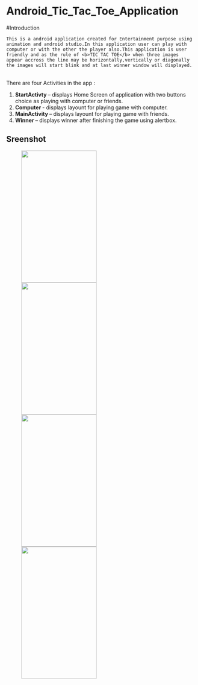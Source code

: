 # Android_Tic_Tac_Toe_Application


#Introduction

	This is a android application created for Entertainment purpose using animation and android studio.In this application user can play with computer or with the other the player also.This application is user friendly and as the rule of <b>TIC TAC TOE</b> when three images appear accross the line may be horizontally,vertically or diagonally the images will start blink and at last winner window will displayed.
	
<br>There are four Activities in the app :<br>
<ol>
<li> <b>StartActivty </b>– displays Home Screen of application with two buttons choice as playing with computer or friends.
<li> <b>Computer </b>- displays layount for playing game with computer.
<li> <b>MainActivity </b>– displays layount for playing game with friends.
<li> <b>Winner </b>– displays winner after finishing the game using alertbox.
</ol>


## Sreenshot

<p id="img_cont">
	<img src="/pic1.jpeg" width = "200" height= "350" hspace=40>
	<img src="/pic2.jpeg" width = "200" height= "350" hspace=40>
	<img src="/pic3.jpeg" width = "200" height= "350" hspace=40>
	<img src="/pic4.jpeg" width = "200" height= "350" hspace=40>
</p>

